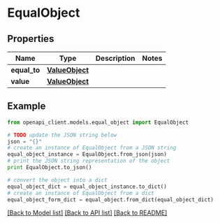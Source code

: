 # EqualObject


## Properties
Name | Type | Description | Notes
------------ | ------------- | ------------- | -------------
**equal_to** | [**ValueObject**](ValueObject.md) |  | 
**value** | [**ValueObject**](ValueObject.md) |  | 

## Example

```python
from openapi_client.models.equal_object import EqualObject

# TODO update the JSON string below
json = "{}"
# create an instance of EqualObject from a JSON string
equal_object_instance = EqualObject.from_json(json)
# print the JSON string representation of the object
print EqualObject.to_json()

# convert the object into a dict
equal_object_dict = equal_object_instance.to_dict()
# create an instance of EqualObject from a dict
equal_object_form_dict = equal_object.from_dict(equal_object_dict)
```
[[Back to Model list]](../README.md#documentation-for-models) [[Back to API list]](../README.md#documentation-for-api-endpoints) [[Back to README]](../README.md)


